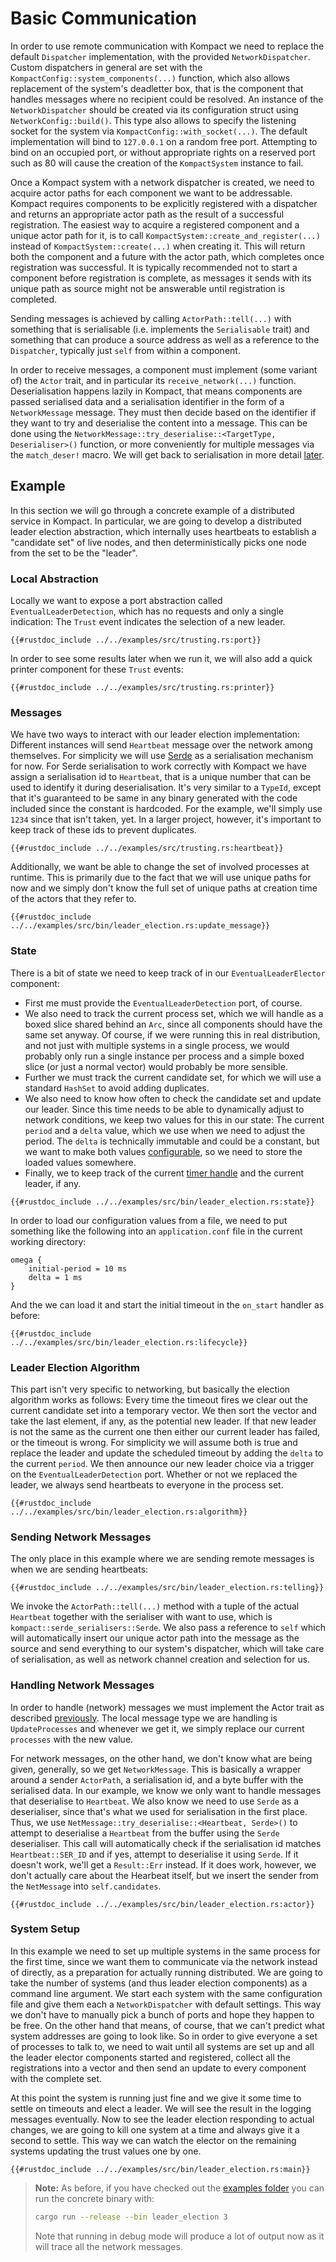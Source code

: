 # Basic Communication

In order to use remote communication with Kompact we need to replace the default `Dispatcher` implementation, with the provided `NetworkDispatcher`. Custom dispatchers in general are set with the `KompactConfig::system_components(...)` function, which also allows replacement of the system's deadletter box, that is the component that handles messages where no recipient could be resolved. An instance of the `NetworkDispatcher` should be created via its configuration struct using `NetworkConfig::build()`. This type also allows to specify the listening socket for the system via `KompactConfig::with_socket(...)`. The default implementation will bind to `127.0.0.1` on a random free port. Attempting to bind on an occupied port, or without appropriate rights on a reserved port such as 80 will cause the creation of the `KompactSystem` instance to fail.

Once a Kompact system with a network dispatcher is created, we need to acquire actor paths for each component we want to be addressable. Kompact requires components to be explicitly registered with a dispatcher and returns an appropriate actor path as the result of a successful registration. The easiest way to acquire a registered component and a unique actor path for it, is to call `KompactSystem::create_and_register(...)` instead of `KompactSystem::create(...)` when creating it. This will return both the component and a future with the actor path, which completes once registration was successful. It is typically recommended not to start a component before registration is complete, as messages it sends with its unique path as source might not be answerable until registration is completed.

Sending messages is achieved by calling `ActorPath::tell(...)` with something that is serialisable (i.e. implements the `Serialisable` trait) and something that can produce a source address as well as a reference to the `Dispatcher`, typically just `self` from within a component.

In order to receive messages, a component must implement (some variant of) the `Actor` trait, and in particular its `receive_network(...)` function. Deserialisation happens lazily in Kompact, that means components are passed serialised data and a serialisation identifier in the form of a `NetworkMessage` message. They must then decide based on the identifier if they want to try and deserialise the content into a message. This can be done using the `NetworkMessage::try_deserialise::<TargetType, Deserialiser>()` function, or more conveniently for multiple messages via the `match_deser!` macro. We will get back to serialisation in more detail [later](serialisation.md).

## Example

In this section we will go through a concrete example of a distributed service in Kompact. In particular, we are going to develop a distributed leader election abstraction, which internally uses heartbeats to establish a "candidate set" of live nodes, and then deterministically picks one node from the set to be the "leader".

### Local Abstraction

Locally we want to expose a port abstraction called `EventualLeaderDetection`, which has no requests and only a single indication: The `Trust` event indicates the selection of a new leader.

```rust,edition2018,no_run,noplaypen
{{#rustdoc_include ../../examples/src/trusting.rs:port}}
```

In order to see some results later when we run it, we will also add a quick printer component for these `Trust` events:

```rust,edition2018,no_run,noplaypen
{{#rustdoc_include ../../examples/src/trusting.rs:printer}}
```

### Messages

We have two ways to interact with our leader election implementation: Different instances will send `Heartbeat` message over the network among themselves. For simplicity we will use [Serde](https://crates.io/crates/serde) as a serialisation mechanism for now. For Serde serialisation to work correctly with Kompact we have assign a serialisation id to `Heartbeat`, that is a unique number that can be used to identify it during deserialisation. It's very similar to a `TypeId`, except that it's guaranteed to be same in any binary generated with the code included since the constant is hardcoded. For the example, we'll simply use `1234` since that isn't taken, yet. In a larger project, however, it's important to keep track of these ids to prevent duplicates.

```rust,edition2018,no_run,noplaypen
{{#rustdoc_include ../../examples/src/trusting.rs:heartbeat}}
```

Additionally, we want be able to change the set of involved processes at runtime. This is primarily due to the fact that we will use unique paths for now and we simply don't know the full set of unique paths at creation time of the actors that they refer to.

```rust,edition2018,no_run,noplaypen
{{#rustdoc_include ../../examples/src/bin/leader_election.rs:update_message}}
```

### State

There is a bit of state we need to keep track of in our `EventualLeaderElector` component:

- First me must provide the `EventualLeaderDetection` port, of course. 
-  We also need to track the current process set, which we will handle as a boxed slice shared behind an `Arc`, since all components should have the same set anyway. Of course, if we were running this in real distribution, and not just with multiple systems in a single process, we would probably only run a single instance per process and a simple boxed slice (or just a normal vector) would probably be more sensible. 
- Further we must track the current candidate set, for which we will use a standard `HashSet` to avoid adding duplicates. 
- We also need to know how often to check the candidate set and update our leader. Since this time needs to be able to dynamically adjust to network conditions, we keep two values for this in our state: The current `period` and a `delta` value, which we use when we need to adjust the period. The `delta` is technically immutable and could be a constant, but we want to make both values [configurable](../local/configuration.md), so we need to store the loaded values somewhere.
- Finally, we to keep track of the current [timer handle](../local/timers.md) and the current leader, if any.

```rust,edition2018,no_run,noplaypen
{{#rustdoc_include ../../examples/src/bin/leader_election.rs:state}}
```

In order to load our configuration values from a file, we need to put something like the following into an `application.conf` file in the current working directory:

```hocon
omega {
	initial-period = 10 ms
	delta = 1 ms
}
```

And the we can load it and start the initial timeout in the `on_start` handler as before:

```rust,edition2018,no_run,noplaypen
{{#rustdoc_include ../../examples/src/bin/leader_election.rs:lifecycle}}
```

### Leader Election Algorithm

This part isn't very specific to networking, but basically the election algorithm works as follows: Every time the timeout fires we clear out the current candidate set into a temporary vector. We then sort the vector and take the last element, if any, as the potential new leader. If that new leader is not the same as the current one then either our current leader has failed, or the timeout is wrong. For simplicity we will assume both is true and replace the leader and update the scheduled timeout by adding the `delta` to the current `period`. We then announce our new leader choice via a trigger on the `EventualLeaderDetection` port. Whether or not we replaced the leader, we always send heartbeats to everyone in the process set.

```rust,edition2018,no_run,noplaypen
{{#rustdoc_include ../../examples/src/bin/leader_election.rs:algorithm}}
```

### Sending Network Messages

The only place in this example where we are sending remote messages is when we are sending heartbeats:

```rust,edition2018,no_run,noplaypen
{{#rustdoc_include ../../examples/src/bin/leader_election.rs:telling}}
```

We invoke the `ActorPath::tell(...)` method with a tuple of the actual `Heartbeat` together with the serialiser with want to use, which is `kompact::serde_serialisers::Serde`. We also pass a reference to `self` which will automatically insert our unique actor path into the message as the source and send everything to our system's dispatcher, which will take care of serialisation, as well as network channel creation and selection for us.

### Handling Network Messages

In order to handle (network) messages we must implement the Actor trait as described [previously](../local/communication/messagesandevents.md). The local message type we are handling is `UpdateProcesses` and whenever we get it, we simply replace our current `processes` with the new value.

For network messages, on the other hand, we don't know what are being given, generally, so we get `NetworkMessage`. This is basically a wrapper around a sender `ActorPath`, a serialisation id, and a byte buffer with the serialised data. In our example, we know we only want to handle messages that deserialise to `Heartbeat`. We also know we need to use `Serde` as a deserialiser, since that's what we used for serialisation in the first place. Thus, we use `NetMessage::try_deserialise::<Heartbeat, Serde>()` to attempt to deserialise a `Heartbeat` from the buffer using the `Serde` deserialiser. This call will automatically check if the serialisation id matches `Heartbeat::SER_ID` and if yes, attempt to deserialise it using `Serde`. If it doesn't work, we'll get a `Result::Err` instead. If it does work, however, we don't actually care about the Hearbeat itself, but we insert the sender from the `NetMessage` into `self.candidates`.

```rust,edition2018,no_run,noplaypen
{{#rustdoc_include ../../examples/src/bin/leader_election.rs:actor}}
```

### System Setup

In this example we need to set up multiple systems in the same process for the first time, since we want them to communicate via the network instead of directly, as a preparation for actually running distributed. We are going to take the number of systems (and thus leader election components) as a command line argument. We start each system with the same configuration file and give them each a `NetworkDispatcher` with default settings. This way we don't have to manually pick a bunch of ports and hope they happen to be free. On the other hand that means, of course, that we can't predict what system addresses are going to look like. So in order to give everyone a set of processes to talk to, we need to wait until all systems are set up and all the leader elector components started and registered, collect all the registrations into a vector and then send an update to every component with the complete set.

At this point the system is running just fine and we give it some time to settle on timeouts and elect a leader. We will see the result in the logging messages eventually. Now to see the leader election responding to actual changes, we are going to kill one system at a time and always give it a second to settle. This way we can watch the elector on the remaining systems updating the trust values one by one.

```rust,edition2018,no_run,noplaypen
{{#rustdoc_include ../../examples/src/bin/leader_election.rs:main}}
```

> **Note:** As before, if you have checked out the [examples folder](https://github.com/kompics/kompact/tree/master/docs/examples) you can run the concrete binary with:
> ```bash
> cargo run --release --bin leader_election 3
> ```
> Note that running in debug mode will produce a lot of output now as it will trace all the network messages.
